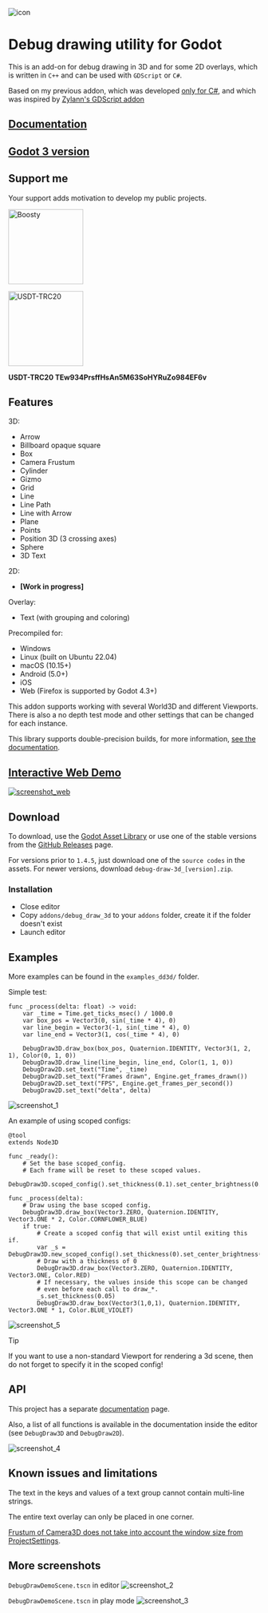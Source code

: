 ![icon](/images/icon_3d_128.png)

# Debug drawing utility for Godot

This is an add-on for debug drawing in 3D and for some 2D overlays, which is written in `C++` and can be used with `GDScript` or `C#`.

Based on my previous addon, which was developed [only for C#](https://github.com/DmitriySalnikov/godot_debug_draw_cs), and which was inspired by [Zylann's GDScript addon](https://github.com/Zylann/godot_debug_draw)

## [Documentation](https://dd3d.dmitriysalnikov.ru/docs/)

## [Godot 3 version](https://github.com/DmitriySalnikov/godot_debug_draw_3d/tree/godot_3)

## Support me

Your support adds motivation to develop my public projects.

<a href="https://boosty.to/dmitriysalnikov/donate"><img src="/docs/images/boosty.png" alt="Boosty" width=150px/></a>

<a href="#"><img src="/docs/images/USDT-TRC20.png" alt="USDT-TRC20" width=150px/></a>

<b>USDT-TRC20 TEw934PrsffHsAn5M63SoHYRuZo984EF6v</b>

## Features

3D:

- Arrow
- Billboard opaque square
- Box
- Camera Frustum
- Cylinder
- Gizmo
- Grid
- Line
- Line Path
- Line with Arrow
- Plane
- Points
- Position 3D (3 crossing axes)
- Sphere
- 3D Text

2D:

- **[Work in progress]**

Overlay:

- Text (with grouping and coloring)

Precompiled for:

- Windows
- Linux (built on Ubuntu 22.04)
- macOS (10.15+)
- Android (5.0+)
- iOS
- Web (Firefox is supported by Godot 4.3+)

This addon supports working with several World3D and different Viewports.
There is also a no depth test mode and other settings that can be changed for each instance.

This library supports double-precision builds, for more information, [see the documentation](https://dd3d.dmitriysalnikov.ru/docs/?page=md_docs_2DoublePrecision.html).

## [Interactive Web Demo](https://dd3d.dmitriysalnikov.ru/demo/)

[![screenshot_web](/images/screenshot_web.png)](https://dd3d.dmitriysalnikov.ru/demo/)

## Download

To download, use the [Godot Asset Library](https://godotengine.org/asset-library/asset/1766) or use one of the stable versions from the [GitHub Releases](https://github.com/DmitriySalnikov/godot_debug_draw_3d/releases) page.

For versions prior to `1.4.5`, just download one of the `source codes` in the assets. For newer versions, download `debug-draw-3d_[version].zip`.

### Installation

- Close editor
- Copy `addons/debug_draw_3d` to your `addons` folder, create it if the folder doesn't exist
- Launch editor

## Examples

More examples can be found in the `examples_dd3d/` folder.

Simple test:

```gdscript
func _process(delta: float) -> void:
    var _time = Time.get_ticks_msec() / 1000.0
    var box_pos = Vector3(0, sin(_time * 4), 0)
    var line_begin = Vector3(-1, sin(_time * 4), 0)
    var line_end = Vector3(1, cos(_time * 4), 0)

    DebugDraw3D.draw_box(box_pos, Quaternion.IDENTITY, Vector3(1, 2, 1), Color(0, 1, 0))
    DebugDraw3D.draw_line(line_begin, line_end, Color(1, 1, 0))
    DebugDraw2D.set_text("Time", _time)
    DebugDraw2D.set_text("Frames drawn", Engine.get_frames_drawn())
    DebugDraw2D.set_text("FPS", Engine.get_frames_per_second())
    DebugDraw2D.set_text("delta", delta)
```

![screenshot_1](/images/screenshot_1.png)

An example of using scoped configs:

```gdscript
@tool
extends Node3D

func _ready():
    # Set the base scoped_config.
    # Each frame will be reset to these scoped values.
    DebugDraw3D.scoped_config().set_thickness(0.1).set_center_brightness(0.6)

func _process(delta):
    # Draw using the base scoped config.
    DebugDraw3D.draw_box(Vector3.ZERO, Quaternion.IDENTITY, Vector3.ONE * 2, Color.CORNFLOWER_BLUE)
    if true:
        # Create a scoped config that will exist until exiting this if.
        var _s = DebugDraw3D.new_scoped_config().set_thickness(0).set_center_brightness(0.1)
        # Draw with a thickness of 0
        DebugDraw3D.draw_box(Vector3.ZERO, Quaternion.IDENTITY, Vector3.ONE, Color.RED)
        # If necessary, the values inside this scope can be changed
        # even before each call to draw_*.
        _s.set_thickness(0.05)
        DebugDraw3D.draw_box(Vector3(1,0,1), Quaternion.IDENTITY, Vector3.ONE * 1, Color.BLUE_VIOLET)
```

![screenshot_5](/images/screenshot_5.png)

> [!TIP]
>
> If you want to use a non-standard Viewport for rendering a 3d scene, then do not forget to specify it in the scoped config!

## API

This project has a separate [documentation](https://dd3d.dmitriysalnikov.ru/docs/) page.

Also, a list of all functions is available in the documentation inside the editor (see `DebugDraw3D` and `DebugDraw2D`).

![screenshot_4](/images/screenshot_4.png)

## Known issues and limitations

The text in the keys and values of a text group cannot contain multi-line strings.

The entire text overlay can only be placed in one corner.

[Frustum of Camera3D does not take into account the window size from ProjectSettings](https://github.com/godotengine/godot/issues/70362).

## More screenshots

`DebugDrawDemoScene.tscn` in editor
![screenshot_2](/images/screenshot_2.png)

`DebugDrawDemoScene.tscn` in play mode
![screenshot_3](/images/screenshot_3.png)
